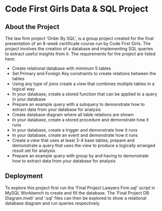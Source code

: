 # Code First Girls Data & SQL Project

## About the Project
The law firm project 'Order By SQL', is a group project created for the final presentation of an 8-week certificate course run by Code First Girls.
The project involves the creation of a database and implementing SQL queries to extract useful insights from it.
The requirements for the project are listed here:
- Create relational database with minimum 5 tables
- Set Primary and Foreign Key constraints to create relations between the tables
- Using any type of joins create a view that combines multiple tables in a logical way
- In your database, create a stored function that can be applied to a query in your database
- Prepare an example query with a subquery to demonstrate how to extract data from your database for analysis 
- Create database diagram where all table relations are shown
- In your database, create a stored procedure and demonstrate how it runs
- In your database, create a trigger and demonstrate how it runs
- In your database, create an event and demonstrate how it runs
- Create a view that uses at least 3-4 base tables; prepare and demonstrate a query that uses the view to produce a logically arranged result set for analysis.
- Prepare an example query with group by and having to demonstrate how to extract data from your database for analysis

## Deployment
To explore this project first run the 'Final Project Lawyers Firm.sql' script in MySQL Workbench to create and fill the database. The 'Final Project DB Diagram.mwb' and '.sql' files can then be explored to show a relational database diagram and run queries respectively.
